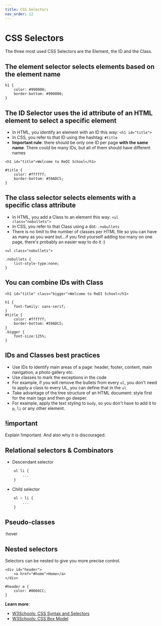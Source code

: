 ```yaml
---
title: CSS Selectors
nav_order: 12
---
```


# CSS Selectors

The three most used CSS Selectors are the Element, the ID and the Class.

## The element selector selects elements based on the element name

```
h1 {
    color: #990000;
    border-bottom: #990000;
}
```

## The ID Selector uses the id attribute of an HTML element to select a specific element

- In HTML, you identify an element with an ID this way: `<h1 id="title">`
- In CSS, you refer to that ID using the hashtag: `#title`
- **Important rule**: there should be only one ID per page **with the same name**. There could be many IDs, but all of
them should have different names

```
<h1 id="title">Welcome to ReDI School</h1>

#title {
    color: #ffffff;
    border-bottom: #59ADC5;
}
```

## The class selector selects elements with a specific class attribute

- In HTML, you add a Class to an element this way: `<ul class="nobullets">`
- In CSS, you refer to that Class using a dot: `.nobullets`
- There is no limit to the number of classes per HTML file so you can have as many as you want but...if you find
yourself adding too many on one page, there's probably an easier way to do it :)

```
<ul class="nobullets">

.nobullets {
    list-style-type:none;
}
```

## You can combine IDs with Class

```
<h1 id="title" class="bigger">Welcome to ReDI School</h1>

h1 {
    font-family: sans-serif;
}
#title {
    color: #ffffff;
    border-bottom: #59ADC5;
}
.bigger {
    font-size:125%;
}
```

## IDs and Classes best practices

- Use IDs to identify main areas of a page: header, footer, content, main navigation, a photo gallery etc.
- Use classes to mark the exceptions in the code
 - For example, if you will remove the bullets from every `ul`, you don't need to apply a class to every UL, you can
 define that in the `ul`
- Take advantage of the tree structure of an HTML document: style first for the main tags and then go deeper.
 - For example, apply the text styling to `body`, so you don't have to add it to `p`, `li` or any other element.

## !important
Explain !important. And also why it is discouraged.

## Relational selectors & Combinators
- Descendant selector
```css
    ul li {
        ...
    }
```

- Child selector
```css
    ol > li {
        ...
    }
```

## Pseudo-classes
:hover

## Nested selectors

Selectors can be nested to give you more precise control.

```
<div id="header">
    <a href="#home">Home</a>
</div>

#header a {
    color: #0066CC;
}
```

**Learn more**:

- [W3Schools: CSS Syntax and Selectors](https://www.w3schools.com/css/css_syntax.asp)
- [W3Schools: CSS Box Model](https://www.w3schools.com/css/css_boxmodel.asp)

